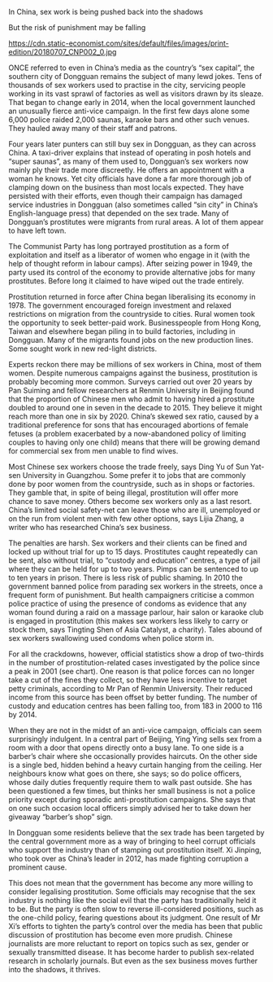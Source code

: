 In China, sex work is being pushed back into the shadows

But the risk of punishment may be falling

https://cdn.static-economist.com/sites/default/files/images/print-edition/20180707_CNP002_0.jpg


ONCE referred to even in China’s media as the country’s “sex capital”, the southern city of Dongguan remains the subject of many lewd jokes. Tens of thousands of sex workers used to practise in the city, servicing people working in its vast sprawl of factories as well as visitors drawn by its sleaze. That began to change early in 2014, when the local government launched an unusually fierce anti-vice campaign. In the first few days alone some 6,000 police raided 2,000 saunas, karaoke bars and other such venues. They hauled away many of their staff and patrons.

Four years later punters can still buy sex in Dongguan, as they can across China. A taxi-driver explains that instead of operating in posh hotels and “super saunas”, as many of them used to, Dongguan’s sex workers now mainly ply their trade more discreetly. He offers an appointment with a woman he knows. Yet city officials have done a far more thorough job of clamping down on the business than most locals expected. They have persisted with their efforts, even though their campaign has damaged service industries in Dongguan (also sometimes called “sin city” in China’s English-language press) that depended on the sex trade. Many of Dongguan’s prostitutes were migrants from rural areas. A lot of them appear to have left town.

The Communist Party has long portrayed prostitution as a form of exploitation and itself as a liberator of women who engage in it (with the help of thought reform in labour camps). After seizing power in 1949, the party used its control of the economy to provide alternative jobs for many prostitutes. Before long it claimed to have wiped out the trade entirely.

Prostitution returned in force after China began liberalising its economy in 1978. The government encouraged foreign investment and relaxed restrictions on migration from the countryside to cities. Rural women took the opportunity to seek better-paid work. Businesspeople from Hong Kong, Taiwan and elsewhere began piling in to build factories, including in Dongguan. Many of the migrants found jobs on the new production lines. Some sought work in new red-light districts.

Experts reckon there may be millions of sex workers in China, most of them women. Despite numerous campaigns against the business, prostitution is probably becoming more common. Surveys carried out over 20 years by Pan Suiming and fellow researchers at Renmin University in Beijing found that the proportion of Chinese men who admit to having hired a prostitute doubled to around one in seven in the decade to 2015. They believe it might reach more than one in six by 2020. China’s skewed sex ratio, caused by a traditional preference for sons that has encouraged abortions of female fetuses (a problem exacerbated by a now-abandoned policy of limiting couples to having only one child) means that there will be growing demand for commercial sex from men unable to find wives.

Most Chinese sex workers choose the trade freely, says Ding Yu of Sun Yat-sen University in Guangzhou. Some prefer it to jobs that are commonly done by poor women from the countryside, such as in shops or factories. They gamble that, in spite of being illegal, prostitution will offer more chance to save money. Others become sex workers only as a last resort. China’s limited social safety-net can leave those who are ill, unemployed or on the run from violent men with few other options, says Lijia Zhang, a writer who has researched China’s sex business.

The penalties are harsh. Sex workers and their clients can be fined and locked up without trial for up to 15 days. Prostitutes caught repeatedly can be sent, also without trial, to “custody and education” centres, a type of jail where they can be held for up to two years. Pimps can be sentenced to up to ten years in prison. There is less risk of public shaming. In 2010 the government banned police from parading sex workers in the streets, once a frequent form of punishment. But health campaigners criticise a common police practice of using the presence of condoms as evidence that any woman found during a raid on a massage parlour, hair salon or karaoke club is engaged in prostitution (this makes sex workers less likely to carry or stock them, says Tingting Shen of Asia Catalyst, a charity). Tales abound of sex workers swallowing used condoms when police storm in.

For all the crackdowns, however, official statistics show a drop of two-thirds in the number of prostitution-related cases investigated by the police since a peak in 2001 (see chart). One reason is that police forces can no longer take a cut of the fines they collect, so they have less incentive to target petty criminals, according to Mr Pan of Renmin University. Their reduced income from this source has been offset by better funding. The number of custody and education centres has been falling too, from 183 in 2000 to 116 by 2014.

When they are not in the midst of an anti-vice campaign, officials can seem surprisingly indulgent. In a central part of Beijing, Ying Ying sells sex from a room with a door that opens directly onto a busy lane. To one side is a barber’s chair where she occasionally provides haircuts. On the other side is a single bed, hidden behind a heavy curtain hanging from the ceiling. Her neighbours know what goes on there, she says; so do police officers, whose daily duties frequently require them to walk past outside. She has been questioned a few times, but thinks her small business is not a police priority except during sporadic anti-prostitution campaigns. She says that on one such occasion local officers simply advised her to take down her giveaway “barber’s shop” sign.

In Dongguan some residents believe that the sex trade has been targeted by the central government more as a way of bringing to heel corrupt officials who support the industry than of stamping out prostitution itself. Xi Jinping, who took over as China’s leader in 2012, has made fighting corruption a prominent cause.

This does not mean that the government has become any more willing to consider legalising prostitution. Some officials may recognise that the sex industry is nothing like the social evil that the party has traditionally held it to be. But the party is often slow to reverse ill-considered positions, such as the one-child policy, fearing questions about its judgment. One result of Mr Xi’s efforts to tighten the party’s control over the media has been that public discussion of prostitution has become even more prudish. Chinese journalists are more reluctant to report on topics such as sex, gender or sexually transmitted disease. It has become harder to publish sex-related research in scholarly journals. But even as the sex business moves further into the shadows, it thrives.
